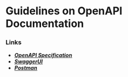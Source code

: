 # Guidelines on OpenAPI Documentation
### Links
- <a href="https://spec.openapis.org/oas/latest.html"><b><i><u>OpenAPI Specification</i></u></b></a>
- <a href="https://swagger.io/"><b><i><u>SwaggerUI</i></u></b></a>
- <a href="https://www.postman.com/"><b><u><i>Postman</b></u></i></a>